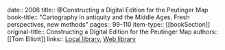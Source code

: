 date:: 2008
title:: @Constructing a Digital Edition for the Peutinger Map
book-title:: "Cartography in antiquity and the Middle Ages. Fresh perspectives, new methods"
pages:: 99-110
item-type:: [[bookSection]]
original-title:: Constructing a Digital Edition for the Peutinger Map
authors:: [[Tom Elliott]]
links:: [Local library](zotero://select/groups/2386895/items/9UCH7VE5), [Web library](https://www.zotero.org/groups/2386895/items/9UCH7VE5)
